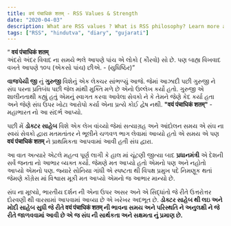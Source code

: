 ```yaml
---
title: वयं पंचाधिकं शतम् - RSS Values & Strength
date: "2020-04-03"
description: What are RSS values ? What is RSS philosophy? Learn more about RSS values and philosophy in brief. Read about the core value of Sangh and its leaders.
tags: ["RSS", "hindutva", "diary", "gujarati"]
---
```


<q> **वयं पंचाधिकं शतम्** </br>
અંદરો અંદર વિવાદ ના સમયે ભલે આપણે પાંચ એ લોકો ( કૌરવો) સો છે. પણ બાહ્ય વિખવાદ વખતે આપણે ૧૦૫ (એકસો પાંચ) છીએ. - (યુધિષ્ઠિર)</q>

**વાજપેયી જી** નું **ગુરુજી** વિશેનું એક લેક્ચર સાંભળ્યું આજે. જેમાં આઝાદી પછી ગુરુજી ને સંઘ પરના પ્રતિબંધ પછી જેલ માંથી મુક્તિ મળે છે એનો ઉલ્લેખ કર્યો હતો. ગુરુજી એ શાલીનતાથી કહ્યું હતું એમનું સ્વાગત કરવા આવેલા સેવકો ને કે તેમને જેણે કેદ કર્યા હતા અને જેણે સંઘ ઉપર ખોટા આરોપો કર્યા એના પ્રત્યે કોઈ દ્વેષ નથી. **"वयं पंचाधिकं शतम्"** - મહાભારત નો આ સંદર્ભ આપ્યો. </br>

પછી મેં **ડોક્ટર સાહેબ** વિશે એક લેખ વાંચ્યો જેમાં સત્યાગ્રહ અને આંદોલન સમય એ સંઘ ના સ્વયં સેવકો દ્વારા મતમતાંતર ને ભૂલીને ચળવળ ભાગ લેવામાં આવ્યો હતો એ સમય એ પણ **वयं पंचाधिकं शतम्** ને પ્રાથમિકતા આપવામાં આવી હતી સંઘ દ્વારા. </br>

આ વાત અત્યારે એટલે મહત્વ પૂર્ણ લાગી કે હાલ માં ચૂંટણી જીત્યા બાદ **પ્રધાનમંત્રી** એ દેશની સર્વે જનતા નો આભાર વ્યક્ત કર્યો. જેમણે મત આપ્યો હતો એમનો પણ અને નહોતો આપ્યો એમનો પણ. જ્યારે સોનિયા ગાંધી એ સ્પષ્ટતા થી વિપક્ષ પ્રમુખ પદે નિમણૂક થતાં જેમણે કોંગ્રેસ માં વિશ્વાસ મૂકી મત આપ્યો એમનો જ આભાર માન્યો છે.</br>

સંઘ ના મૂલ્યો, ભારતીય દર્શન ની એના ઉપર અસર અને એ સિદ્ધાંતો જે રીતે ઉત્તરોત્તર દોરવણી થી વારસામાં આપવામાં આવ્યા છે એ ખરેખર અદભૂત છે. **ડોક્ટર સાહેબ થી લઇ અને મોદી સાહેબ સુધી જે રીતે वयं पंचाधिकं शतम् ની ભાવના સમય અને પરિસ્થતિ ને અનુલક્ષી ને જે રીતે જાળવવામાં આવી છે એ જ સંઘ ની સાર્થકતા અને સક્ષમતા નું પ્રમાણ છે.** </br>

